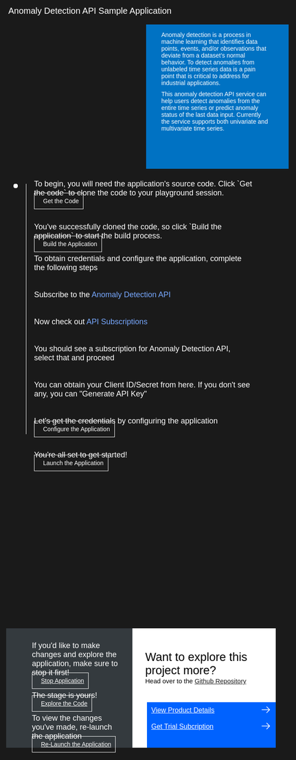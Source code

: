 <html>
<head>
<meta name="viewport" content="width=device-width, initial-scale=1">
<style>
  html,
  div,
  body {
    background-color: #1a1a1a;
    font-family: 'IBM Plex Sans', sans-serif;
    font-size: 18px;
    outline: none;
  }
  body {
    font-family: Helvetica, sans-serif;
  }
  /* The actual timeline (the vertical ruler) */
  .timeline {
    position: absolute;
    max-width: 1200px;
    margin: 0 auto;
    margin-left: 50px;
  }
  .content p {
    margin: 0px;
  }
  .content .afterbutton
  {
    padding-top: 16px;
  }
  /* The actual timeline (the vertical ruler) */
  .timeline::after {
    content: '';
    position: absolute;
    width: 1px;
    background-color: white;
    top: 15px;
    bottom: 80px;
    left: 18px;
    margin-left: -2px;
  }
  /* Container around content */
  .container {
    padding: 0px 0px;
    width: 70%;
    align-content: left;
    margin: 0px 0px 0px 0px;
    margin-left: 25px;
    margin-top: 32px;
  }
  /* The circles on the timeline */
  .container::after {
    content: '';
    position: absolute;
    width: 10px;
    height: 10px;
    right: -6px;
    background-color: white;
    border: 0px solid #FF9F55;
    top: 15px;
    border-radius: 50%;
    z-index: 1;
    margin: 0px 0px 0px 0px;
  }
  /* Place the container to the left */
  .left {
    left: 0px;
  }
  /* Place the container to the right */
  .right {
    left: 0px;
  }
  /* Add arrows to the left container (pointing right) */
  .left::before {
    content: " ";
    height: 0;
    top: 22px;
    width: 0;
    z-index: 1;
    right: 30px;
    border: medium solid white;
    border-width: 10px 0 10px 10px;
    border-color: transparent transparent transparent white;
  }
  /* Fix the circle for containers on the right side */
  .right::after {
    left: -13px;
  }
  /* The actual content */
  .content {
    padding: 5px 10px;
    color: white;
    background: transparent;
  }
  .button.is-dark.is-medium {
    font-family: 'IBM Plex Sans', sans-serif;
    background: transparent;
    border-color: white;
    color: #fff;
    border: 1px solid white;
    padding: 10px;
    padding-left: 20px;
    margin-bottom: 13px;
    border-radius: 0px;
    min-width: 180px;
    font-size: 14px;
    text-align: left;
    min-height: 48px;
    margin: 0px;
    justify-content:left;
  }
  .button.is-dark.is-medium:hover {
    font-family: 'IBM Plex Sans', sans-serif;
    background-color: #2a67f5;
    border-color: white;
    color: #fff;
  }
  .footer {
    display: flex;
    background-color: #343A3E;
    margin: 1050px 0px 0px 20px;
    padding: 0px;
    max-width: 1200px;
  }
  .github-icon {
    min-height: 100%;
    min-width: 100%;
    object-fit: cover;
    object-position: 250% 100px;
    opacity: 15%;
    bottom: 15px;
  }
  .image-content {
    padding: 5px 10px;
    background: transparent;
    color: black;
    position: absolute;
    font-size: 27px;
  }
  .image-div {
    position: relative;
    background-color: white;
    min-width: 50%;
    background-image: linear-gradient(rgba(255,255,255,0.9), rgba(255,255,255,0.9)), url("https://raw.githubusercontent.com/IBM/Developer-Playground/master/didact/images/github.svg");
    background-position: -50% 60px;
    background-repeat: no-repeat;
    padding-top: 20px;
    padding-left: 20px;
  }
  .image-btn {
    position: absolute;
    right: 0;
    bottom: 0%;
    background-color: #0062FF;
    width: 300px;
    padding: 0px;
    padding-bottom: 20px;
  }
  .image-link span 
  {
    float: right;
    font-size: 32px;
    padding-right: 20px;
  }
  .image-btn .image-link:hover
  {   
    text-decoration: none;
    color: white;
    background-color: #0353E9;
  }
  .image-btn  a:hover
  {
    text-decoration: none;
    color: white;
  }
  .image-link {
    color: white;
    display: block;
    padding: 5px 10px 5px 10px;
    line-height: 28px;
    font-size: 16px;
  }
  .header
  {
    background-image: url('https://raw.githubusercontent.com/IBM/Developer-Playground/master/didact/images/anomaly.jpeg');
    width: 100%;
    height: auto;
    min-height: 300px;
    display: inline-block;
    margin-top: 20px;
    margin-bottom: 20px;
    margin-left: 30px;
    margin-right: 30px;
    background-size: contain;
    max-width: 1200px;
  }
  .header .right-content
  {
    float: right;
    width: 45%;
    background-color:#0072C3;
    min-height: 300px;
    padding: 20px;
    padding-top: 2.5%;
    font-size: 14px;
  }
  .header .right-content h4
  {
    background: none;
    color: white;
    padding-left: 25px;
    padding-right: 25px;
  }
  .header .right-content div
  {
    background: none;
    color: white;
    padding-left: 15px;
    padding-right: 25px;
    font-size: 14px;
    margin-bottom: 10px;
  }
  .header .right-content ul
  {
    margin: 0px;
    margin-left: 25px;
    margin-bottom: 10px;
    line-height: 16px;
  }
  .container a
  {
     color: #78A9FF;
    background-color: transparent;
    text-decoration: none;
  }
  .container a:visited
  {
    color: #8C43FC;
    background-color: transparent;
    text-decoration: none;
  }
  .apptitle
  {
    margin-left: 25px;
    margin-top: 20px;
    margin-bottom: 0px;
    font-size: 20px;
    color: white;
  }
  .no-hover:hover
  {
    background-color: #0062FF !important;
  }
  @media only screen and (max-width: 1000px) {
    .header
    {
      background-size: cover;
    }
  }
  @media only screen and (max-width: 800px) {
    .footer {
      margin: 1050px 0px 0px 20px;
    }
    .header
    {
      background-size: cover;
    }
  }
  @media only screen and (max-width: 700px) {
    .footer {
      margin: 1200px 0px 0px 20px;
    }
    .header
    {
      background-size: cover;
      background-position: 0px 0px;
    }
  }
  @media only screen and (max-width: 600px) {
    .footer {
      margin: 1350px 0px 0px 20px;
    }
    .header
    {
      background-size: cover;
    }
  }
  @media only screen and (max-width: 500px) {
    .footer {
      margin: 1350px 0px 0px 20px;
    }
    .header
    {
      background-size: cover;
    }
  }
  @media only screen and (max-width: 400px) {
    .footer {
      margin: 1450px 0px 0px 20px;
    }
    .header
    {
      background-size: cover;
    }
  }
}
</style>
</head>
<body>
  <div class="apptitle"> 
    Anomaly Detection API Sample Application
  </div>
  <div class="header">
      <div class="right-content">
         <div>
          Anomaly detection is a process in machine learning that identifies data points, events, and/or observations that deviate from a dataset’s normal behavior. To detect anomalies from unlabeled time series data is a pain point that is critical to address for industrial applications.
        </div>
        <div>
          This anomaly detection API service can help users detect anomalies from the entire time series or predict anomaly status of the last data input. Currently the service supports both univariate and multivariate time series.
        </div>
     </div>
   </div>
   <div class="timeline">
      <div class="container right" style="margin-top:0px;padding-top:0px;">
         <div class="content">
            <p>To begin, you will need the application's source code. Click `Get the code` to clone the code to your playground session.</p>
            <a class="button is-dark is-medium" title="Get the Code" href="didact://?commandId=vscode.didact.sendNamedTerminalAString&text=anomaly$$git%20clone%20-b%20anomaly%20https://github.com/IBM/Developer-Playground.git%20${CHE_PROJECTS_ROOT}/anomaly">Get the Code</a>
         </div>
      </div>
      <div class="container right">
         <div class="content">
            <p>You've successfully cloned the code, so click `Build the application` to start the build process.
            </p>
            <a class="button is-dark is-medium" title="Build the Application" href="didact://?commandId=vscode.didact.sendNamedTerminalAString&text=anomaly$$cd%20${CHE_PROJECTS_ROOT}/anomaly%20%26%26%20npm%20install%20--production">Build the Application</a>
            <p class="afterbutton">
               To obtain credentials and configure the application, complete the following steps
            </p>
         </div>
      </div>
      <div class="container right">
         <div class="content">
            <p>Subscribe to the <a title= "Anomaly Detection" href="https://developer.ibm.com/apis/catalog/ai4industry--anomaly-detection-product/Introduction">Anomaly Detection API</a>
            </p>
         </div>
      </div>
      <div class="container right">
         <div class="content">
            <p>Now check out <a title= "My Subscriptions" href="https://developer.ibm.com/profile/myapis">API Subscriptions</a>
            </p>
         </div>
      </div>
      <div class="container right">
         <div class="content">
            <p>You should see a subscription for Anomaly Detection API, select that and proceed
            </p>
         </div>
      </div>
      <div class="container right">
         <div class="content">
            <p>You can obtain your Client ID/Secret from here. If you don't see any, you can "Generate API Key"
            </p>
         </div>
      </div>
      <div class="container right">
         <div class="content">
            <p>Let's get the credentials by configuring the application</p>
            </p>
            <a class="button is-dark is-medium" title="Open the File" href="didact://?commandId=extension.openFile&text=anomaly%7Cconfigure-application%7C${CHE_PROJECTS_ROOT}/anomaly/.env">Configure the Application</a>
         </div>
      </div>
      <div class="container right">
         <div class="content">
            <p>You're all set to get started! </p>
            <a class="button is-dark is-medium" title="Launch the Application" href="didact://?commandId=vscode.didact.sendNamedTerminalAString&text=anomaly$$cd%20${CHE_PROJECTS_ROOT}/anomaly/%20%26%26%20npm%20run%20server">Launch the Application</a>
         </div>
      </div>
   </div>
   <div class="footer">
      <div class="content" style="padding:30px;padding-left:60px;padding-bottom:0px;">
         <p>If you'd like to make changes and explore the application, make sure to stop it first!</p>
         <a class="button is-dark is-medium" title="Stop Application" href="didact://?commandId=vscode.didact.sendNamedTerminalCtrlC&text=anomaly">Stop Application</a>
         <p class="afterbutton">The stage is yours!</p>
         <a class="button is-dark is-medium" title="Explore the Code" href="didact://?commandId=extension.openFile&text=anomal%7Cexplore-code%7C${CHE_PROJECTS_ROOT}/anomaly/src/App.js">Explore the Code</a>
         <p class="afterbutton ">To view the changes you've made, re-launch the application</p>
         <a class="button is-dark is-medium" title="Re-Launch the Application" href="didact://?commandId=vscode.didact.sendNamedTerminalAString&text=anomaly$$cd%20${CHE_PROJECTS_ROOT}/anomaly%20%26%26%20npm%20install%20--only=dev%20%26%26%20rm%20-rf%20build%20%26%26%20npm%20run%20build%20%26%26%20npm%20run%20server">Re-Launch the Application</a>
      </div>
      <div class="image-div">
         <p class="image-content">Want to explore this project more?
            <span style="font-size:15px;margin-top:0px;display:block;">Head over to the <a href="https://github.com/IBM/Developer-Playground/tree/anomaly" target="_blank">Github Repository</a></span>
         </p>
         <div class="image-btn">
            <a class="image-link" href="didact://?commandId=extension.openURL&text=anomaly%7Cview-product-details%7Chttps://www.ibm.com/products
               " target="_blank">
               View Product Details 
               <span>
                  <svg style="position: absolute; right: 10px;" fill="#ffffff" focusable="false" preserveAspectRatio="xMidYMid meet" xmlns="http://www.w3.org/2000/  svg" width="25" height="25" viewBox="0 0 32 32" aria-hidden="true">
                     <path d="M18 6L16.6 7.4 24.1 15 3 15 3 17 24.1 17 16.6 24.6 18 26 28 16z"></path>
                     <title>Arrow right</title>
                  </svg>
               </span>
            </a>
            <a class="image-link" href="didact://?commandId=extension.openURL&text=anomaly%7Cget-trial-subscription%7Chttps://www.ibm.com/account/reg/us-en/signup?formid=urx-51009" target="_blank">
               Get Trial Subcription 
               <span>
                  <svg style="position: absolute; right: 10px;" fill="#ffffff" focusable="false" preserveAspectRatio="xMidYMid meet" xmlns="http://www.w3.org/2000/  svg" width="25" height="25" viewBox="0 0 32 32" aria-hidden="true">
                     <path d="M18 6L16.6 7.4 24.1 15 3 15 3 17 24.1 17 16.6 24.6 18 26 28 16z"></path>
                     <title>Arrow right</title>
                  </svg>
               </span>
            </a>
            <a class="image-link no-hover"></a>
         </div>
      </div>
   </div>
   <br><br>
</body>
</html>